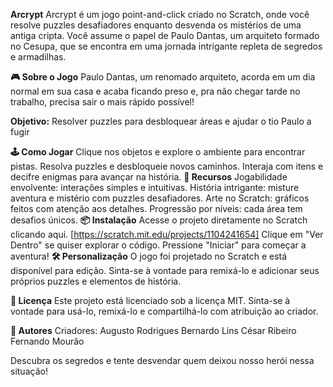 **Arcrypt**
Arcrypt é um jogo point-and-click criado no Scratch, onde você resolve puzzles desafiadores enquanto desvenda os mistérios de uma antiga cripta. Você assume o papel de Paulo Dantas, um arquiteto formado no Cesupa, que se encontra em uma jornada intrigante repleta de segredos e armadilhas.

**🎮 Sobre o Jogo**
Paulo Dantas, um renomado arquiteto, acorda em um dia normal em sua casa e acaba ficando preso e, pra não chegar tarde no trabalho, precisa sair o mais rápido possível!

**Objetivo:**
Resolver puzzles para desbloquear áreas e ajudar o tio Paulo a fugir

**🕹️ Como Jogar**
Clique nos objetos e explore o ambiente para encontrar pistas.
Resolva puzzles e desbloqueie novos caminhos.
Interaja com itens e decifre enigmas para avançar na história.
**🚀 Recursos**
Jogabilidade envolvente: interações simples e intuitivas.
História intrigante: misture aventura e mistério com puzzles desafiadores.
Arte no Scratch: gráficos feitos com atenção aos detalhes.
Progressão por níveis: cada área tem desafios únicos.
**📦 Instalação**
Acesse o projeto diretamente no Scratch clicando aqui. [https://scratch.mit.edu/projects/1104241654]
Clique em "Ver Dentro" se quiser explorar o código.
Pressione "Iniciar" para começar a aventura!
**🛠️ Personalização**
O jogo foi projetado no Scratch e está disponível para edição. Sinta-se à vontade para remixá-lo e adicionar seus próprios puzzles e elementos de história.

**📖 Licença**
Este projeto está licenciado sob a licença MIT. Sinta-se à vontade para usá-lo, remixá-lo e compartilhá-lo com atribuição ao criador.

**👤 Autores**
Criadores: 
Augusto Rodrigues
Bernardo Lins
César Ribeiro
Fernando Mourão

Descubra os segredos e tente desvendar quem deixou nosso herói nessa situação!
